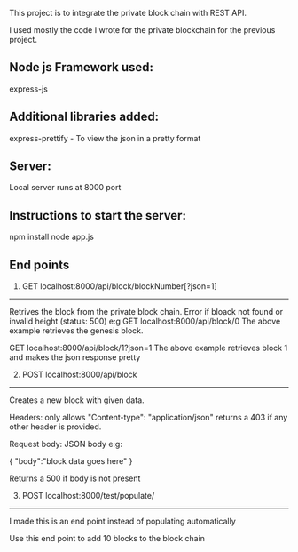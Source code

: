  
This project is to integrate the private block chain with REST API.

I used mostly the code I wrote for the private blockchain for the previous project.

Node js Framework used: 
----------------------
express-js

Additional libraries added:
--------------------------
express-prettify - To view the json in a pretty format


Server:
-------
Local server runs at 8000 port

Instructions to start the server:
---------------------------------
npm install
node app.js



End points
-----------

1) GET localhost:8000/api/block/blockNumber[?json=1]
-----------------------------------------------------
Retrives the block from the private block chain. Error if bloack not found or invalid height (status: 500)
e:g 
GET localhost:8000/api/block/0 
The above example retrieves the genesis block.

GET localhost:8000/api/block/1?json=1
The above example retrieves block 1 and makes the json response pretty



2) POST localhost:8000/api/block
--------------------------------
Creates a new block with given data.

Headers: only allows "Content-type": "application/json"
returns a 403 if any other header is provided.

Request body: JSON body
e:g:

{
  "body":"block data goes here"
}

Returns a 500 if body is not present


3) POST localhost:8000/test/populate/
------------------------------------
I made this is an end point instead of populating automatically

Use this end point to add 10 blocks to the block chain